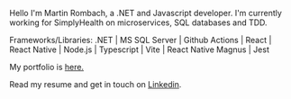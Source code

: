 Hello I'm Martin Rombach, a .NET and Javascript developer. I'm currently working for SimplyHealth on microservices, SQL databases and TDD.

Frameworks/Libraries: .NET | MS SQL Server | Github Actions | React | React Native | Node.js | Typescript | Vite | React Native Magnus | Jest 

My portfolio is <a href="https://www.martinrombachdev.com/"> here.</a>

Read my resume and get in touch on <a href="https://www.linkedin.com/in/martin-rombach-0a67b266/">Linkedin</a>.

